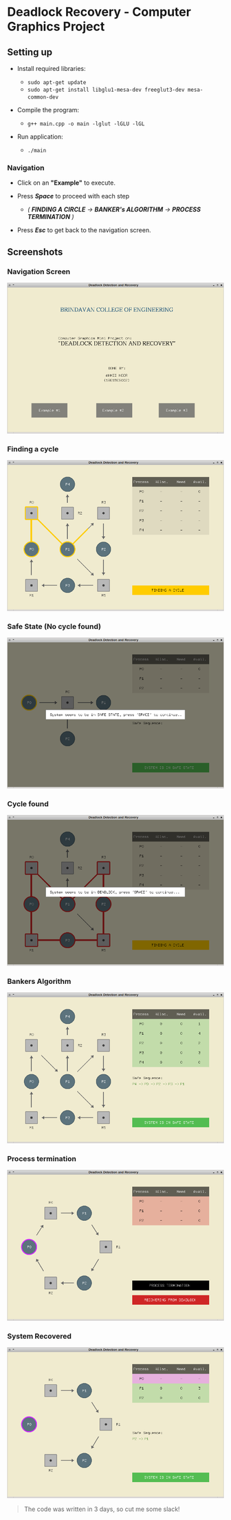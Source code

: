 # Deadlock Recovery - Computer Graphics Project

## Setting up

  - Install required libraries:
	- `sudo apt-get update`
	- `sudo apt-get install libglu1-mesa-dev freeglut3-dev mesa-common-dev`
	
  - Compile the program:
  	- `g++ main.cpp -o main -lglut -lGLU -lGL`
    
  - Run application:
  	- `./main`
    
### Navigation

  - Click on an **"Example"** to execute.
  
  - Press ***Space*** to proceed with each step 
  	- *( **FINDING A CIRCLE** -> **BANKER's ALGORITHM** -> **PROCESS TERMINATION** )*
	
  - Press ***Esc*** to get back to the navigation screen.

## Screenshots

### Navigation Screen
![Navigation Screen](screenshots/main_1.png)

### Finding a cycle
![Finding a cycle](screenshots/main_5.png)

### Safe State (No cycle found)
![Safe State (No cycle found)](screenshots/main_3.png)

### Cycle found
![Cycle found](screenshots/main_6.png)

### Bankers Algorithm
![Bankers Algorithm](screenshots/main_22.png)

### Process termination
![Process termination](screenshots/main_8.png)

### System Recovered
![System Recovered](screenshots/main_9.png)


> The code was written in 3 days, so cut me some slack!
